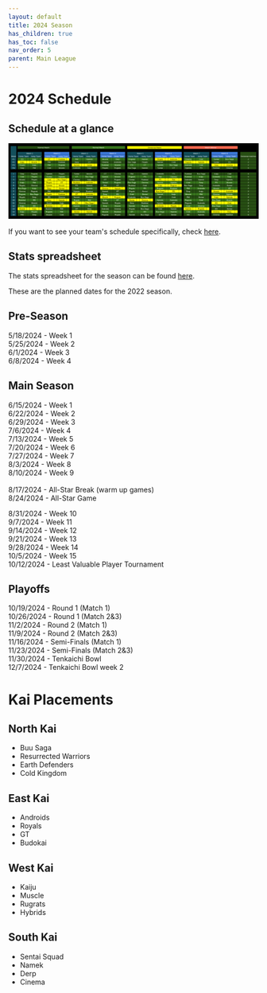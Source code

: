```yaml
---
layout: default
title: 2024 Season
has_children: true
has_toc: false
nav_order: 5
parent: Main League
---
```


# 2024 Schedule 


## Schedule at a glance

[![](./images/schedule.png) ](./images/schedule.png)

If you want to see your team's schedule specifically, check [here](./scheduleByTeam.md).

## Stats spreadsheet

The stats spreadsheet for the season can be found [here](./stats.md).

These are the planned dates for the 2022 season. 

## Pre-Season
5/18/2024 - Week 1<br />
5/25/2024 - Week 2<br />
6/1/2024 - Week 3<br />
6/8/2024 - Week 4<br />

## Main Season
6/15/2024 - Week 1<br />
6/22/2024 - Week 2<br />
6/29/2024 - Week 3<br />
7/6/2024 - Week 4<br />
7/13/2024 - Week 5<br />
7/20/2024 - Week 6<br />
7/27/2024 - Week 7<br />
8/3/2024 - Week 8<br />
8/10/2024 - Week 9<br />
<br />
8/17/2024 - All-Star Break (warm up games)<br />
8/24/2024 - All-Star Game<br />

8/31/2024 - Week 10<br />
9/7/2024 - Week 11<br />
9/14/2024 - Week 12<br />
9/21/2024 - Week 13<br />
9/28/2024 - Week 14<br />
10/5/2024 - Week 15<br />
10/12/2024 - Least Valuable Player Tournament<br />

## Playoffs

10/19/2024 - Round 1 (Match 1)<br />
10/26/2024 - Round 1 (Match 2&3)<br />
11/2/2024 - Round 2 (Match 1)<br />
11/9/2024 - Round 2 (Match 2&3)<br />
11/16/2024 - Semi-Finals (Match 1)<br />
11/23/2024 - Semi-Finals (Match 2&3)<br />
11/30/2024 - Tenkaichi Bowl<br />
12/7/2024 - Tenkaichi Bowl week 2<br />


# Kai Placements

## North Kai 
* Buu Saga
* Resurrected Warriors
* Earth Defenders
* Cold Kingdom

## East Kai
* Androids
* Royals
* GT
* Budokai

## West Kai
* Kaiju
* Muscle
* Rugrats
* Hybrids

## South Kai
* Sentai Squad
* Namek
* Derp
* Cinema
